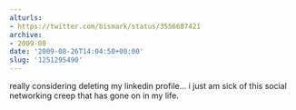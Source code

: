 ```yaml
---
alturls:
- https://twitter.com/bismark/status/3556687421
archive:
- 2009-08
date: '2009-08-26T14:04:50+00:00'
slug: '1251295490'
---
```


really considering deleting my linkedin profile... i just am sick of this social networking creep that has gone on in my life.


